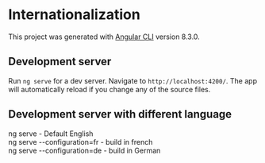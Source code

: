 # Internationalization

This project was generated with [Angular CLI](https://github.com/angular/angular-cli) version 8.3.0.

## Development server

Run `ng serve` for a dev server. Navigate to `http://localhost:4200/`. The app will automatically reload if you change any of the source files.

## Development server with different language
 ng serve - Default English  
 ng serve --configuration=fr - build in french  
 ng serve --configuration=de - build in German  
